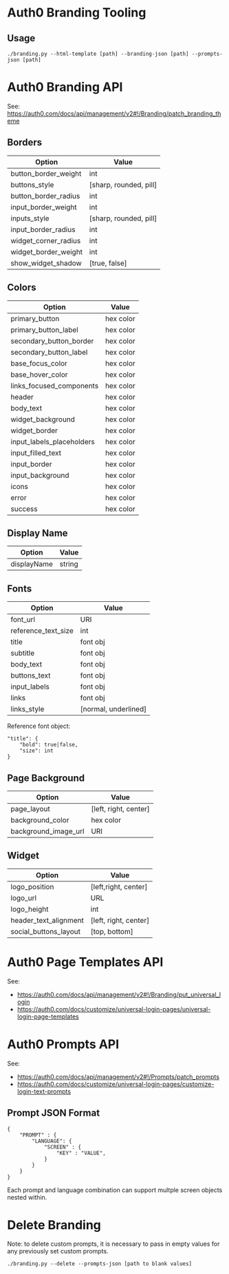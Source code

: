 

# Auth0 Branding Tooling

## Usage

`./branding.py --html-template [path] --branding-json [path] --prompts-json [path]`


# Auth0 Branding API

See: https://auth0.com/docs/api/management/v2#!/Branding/patch_branding_theme

## Borders

| Option | Value |
| --- | --- |
| button_border_weight | int |
| buttons_style | [sharp, rounded, pill] |
| button_border_radius | int |
| input_border_weight | int |
| inputs_style | [sharp, rounded, pill] |
| input_border_radius | int |
| widget_corner_radius | int |
| widget_border_weight | int |
| show_widget_shadow | [true, false] |

## Colors

| Option | Value |
| --- | --- |
| primary_button | hex color |
| primary_button_label | hex color |
| secondary_button_border | hex color |
| secondary_button_label | hex color |
| base_focus_color | hex color |
| base_hover_color | hex color |
| links_focused_components | hex color |
| header | hex color |
| body_text | hex color |
| widget_background | hex color |
| widget_border | hex color |
| input_labels_placeholders | hex color |
| input_filled_text | hex color |
| input_border | hex color |
| input_background | hex color |
| icons | hex color |
| error | hex color |
| success | hex color |

## Display Name

| Option | Value |
| --- | --- |
| displayName | string |


## Fonts

| Option | Value |
| --- | --- |
|font_url | URI |
|reference_text_size | int |
|title | font obj |
|subtitle | font obj |
|body_text | font obj |
|buttons_text | font obj |
|input_labels | font obj |
|links | font obj |
|links_style | [normal, underlined] |

Reference font object:

```
"title": {
    "bold": true|false,
    "size": int
}
```


## Page Background

| Option | Value |
| --- | --- |
| page_layout | [left, right, center] |
| background_color | hex color |
| background_image_url | URI |


## Widget

| Option | Value |
| --- | --- |
| logo_position | [left,right, center] |
| logo_url | URL |
| logo_height| int |
| header_text_alignment | [left, right, center] |
| social_buttons_layout | [top, bottom] |


# Auth0 Page Templates API

See:

- https://auth0.com/docs/api/management/v2#!/Branding/put_universal_login
- https://auth0.com/docs/customize/universal-login-pages/universal-login-page-templates

# Auth0 Prompts API

See:

- https://auth0.com/docs/api/management/v2#!/Prompts/patch_prompts
- https://auth0.com/docs/customize/universal-login-pages/customize-login-text-prompts

## Prompt JSON Format

```
{
    "PROMPT" : {
        "LANGUAGE": {
            "SCREEN" : {
                "KEY" : "VALUE",
            }
        }
    }
}
```

Each prompt and language combination can support multple screen objects nested within.

# Delete Branding

Note: to delete custom prompts, it is necessary to pass in empty values for any previously set custom prompts.

`./branding.py --delete --prompts-json [path to blank values]`


